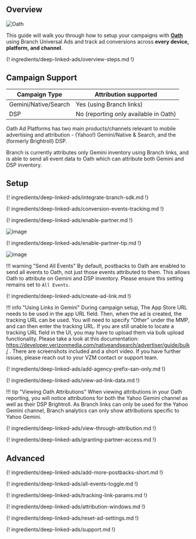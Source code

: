 ## Overview

![Oath](https://cdn.branch.io/branch-assets/ad-partner-manager/386574786681131050/oath-1544044998484.png)

This guide will walk you through how to setup your campaigns with **[Oath](https://gemini.yahoo.com/advertiser/home)** using Branch Universal Ads and track ad conversions across **every device, platform, and channel**.

{! ingredients/deep-linked-ads/overview-steps.md !}

## Campaign Support

| **Campaign Type** | **Attribution supported** |
| - | - |
| Gemini/Native/Search | Yes (using Branch links) |
| DSP | No (reporting only available in Oath) |

Oath Ad Platforms has two main products/channels relevant to mobile advertising and attribution - (Yahoo!) Gemini/Native & Search, and the (formerly Brightroll) DSP.

Branch is currently attributes only Gemini inventory using Branch links, and is able to send all event data to Oath which can attribute both Gemini and DSP inventory. 

## Setup

{! ingredients/deep-linked-ads/integrate-branch-sdk.md !}

{! ingredients/deep-linked-ads/conversion-events-tracking.md !}

{! ingredients/deep-linked-ads/enable-partner.md !}

![image](/_assets/img/pages/deep-linked-ads/oath/oath-enable.png)

{! ingredients/deep-linked-ads/enable-partner-tip.md !}

![image](/_assets/img/pages/deep-linked-ads/oath/oath-postbacks.png)

!!! warning "Send All Events"
	By default, postbacks to Oath are enabled to send all events to Oath, not just those events attributed to them. This allows Oath to attribute on Gemini and DSP inventory. Please ensure this setting remains set to `All Events`.

{! ingredients/deep-linked-ads/create-ad-link.md !}

!!! info "Using Links in Gemini"
	During campaign setup, The App Store URL needs to be used in the app URL field. Then, when the ad is created, the tracking URL can be used. You will need to specify "Other" under the MMP, and can then enter the tracking URL.
	If you are still unable to locate a tracking URL field in the UI, you may have to upload them via bulk upload functionality. Please take a look at this documentation:  https://developer.verizonmedia.com/nativeandsearch/advertiser/guide/bulk/ . There are screenshots included and a short video. If you have further issues, please reach out to your VZM contact or support team.

{! ingredients/deep-linked-ads/add-agency-prefix-san-only.md !}

{! ingredients/deep-linked-ads/view-ad-link-data.md !}

!!! tip "Viewing Oath Attributions"
	When viewing attributions in your Oath reporting, you will notice attributions for both the Yahoo Gemini channel as well as their DSP Brightroll.  As Branch links can only be used for the Yahoo Gemini channel, Branch analytics can only show attributions specific to Yahoo Gemini.

{! ingredients/deep-linked-ads/view-through-attribution.md !}

{! ingredients/deep-linked-ads/granting-partner-access.md !}

## Advanced

{! ingredients/deep-linked-ads/add-more-postbacks-short.md !}

{! ingredients/deep-linked-ads/all-events-toggle.md !}

{! ingredients/deep-linked-ads/tracking-link-params.md !}

{! ingredients/deep-linked-ads/attribution-windows.md !}

{! ingredients/deep-linked-ads/reset-ad-settings.md !}

{! ingredients/deep-linked-ads/support.md !}

